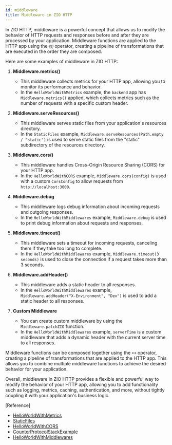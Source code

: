 ```yaml
---
id: middleware
title: Middleware in ZIO HTTP
---
```


In ZIO HTTP, middleware is a powerful concept that allows us to modify the behavior of HTTP requests and responses before and after they are processed by your application. Middleware functions are applied to the HTTP app using the `@@` operator, creating a pipeline of transformations that are executed in the order they are composed.

Here are some examples of middleware in ZIO HTTP:

1. **Middleware.metrics()**
   - This middleware collects metrics for your HTTP app, allowing you to monitor its performance and behavior.
   - In the `HelloWorldWithMetrics` example, the `backend` app has `Middleware.metrics()` applied, which collects metrics such as the number of requests with a specific custom header.

2. **Middleware.serveResources()**
   - This middleware serves static files from your application's resources directory.
   - In the `StaticFiles` example, `Middleware.serveResources(Path.empty / "static")` is used to serve static files from the "static" subdirectory of the resources directory.

3. **Middleware.cors()**
   - This middleware handles Cross-Origin Resource Sharing (CORS) for your HTTP app.
   - In the `HelloWorldWithCORS` example, `Middleware.cors(config)` is used with a custom `CorsConfig` to allow requests from `http://localhost:3000`.

4. **Middleware.debug**
   - This middleware logs debug information about incoming requests and outgoing responses.
   - In the `HelloWorldWithMiddlewares` example, `Middleware.debug` is used to print debug information about requests and responses.

5. **Middleware.timeout()**
   - This middleware sets a timeout for incoming requests, canceling them if they take too long to complete.
   - In the `HelloWorldWithMiddlewares` example, `Middleware.timeout(3 seconds)` is used to close the connection if a request takes more than 3 seconds.

6. **Middleware.addHeader()**
   - This middleware adds a static header to all responses.
   - In the `HelloWorldWithMiddlewares` example, `Middleware.addHeader("X-Environment", "Dev")` is used to add a static header to all responses.

7. **Custom Middleware**
   - You can create custom middleware by using the `Middleware.patchZIO` function.
   - In the `HelloWorldWithMiddlewares` example, `serverTime` is a custom middleware that adds a dynamic header with the current server time to all responses.

Middleware functions can be composed together using the `++` operator, creating a pipeline of transformations that are applied to the HTTP app. This allows you to combine multiple middleware functions to achieve the desired behavior for your application.

Overall, middleware in ZIO HTTP provides a flexible and powerful way to modify the behavior of your HTTP app, allowing you to add functionality such as logging, metrics, caching, authentication, and more, without tightly coupling it with your application's business logic. 

[Reference]
- [HelloWorldWithMetrics](https://github.com/zio/zio-http/blob/main/zio-http-example/src/main/scala/example/HelloWorldWithMetrics.scala)
- [StaticFiles](https://github.com/zio/zio-http/blob/main/zio-http-example/src/main/scala/example/StaticFiles.scala)
- [HelloWorldWithCORS](https://github.com/zio/zio-http/blob/main/zio-http-example/src/main/scala/example/HelloWorldWithCORS.scala)
- [CounterProtocolStackExample](https://github.com/zio/zio-http/blob/main/zio-http-example/src/main/scala/example/middleware/CounterProtocolStackExample.scala)
- [HelloWorldWithMiddlewares](https://github.com/zio/zio-http/blob/main/zio-http-example/src/main/scala/example/HelloWorldWithMiddlewares.scala)
